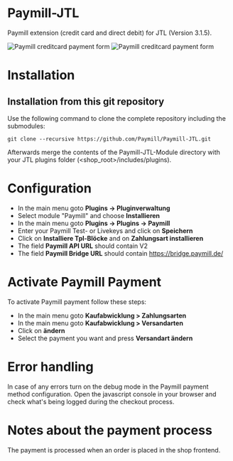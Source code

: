 Paymill-JTL
===========

Paymill extension (credit card and direct debit) for JTL (Version 3.1.5).

![Paymill creditcard payment form](https://raw.github.com/Paymill/Paymill-JTL/master/paymill_cc_form_de.png)
![Paymill creditcard payment form](https://raw.github.com/Paymill/Paymill-JTL/master/paymill_elv_form_de.png)

# Installation

## Installation from this git repository

Use the following command to clone the complete repository including the submodules:

    git clone --recursive https://github.com/Paymill/Paymill-JTL.git

Afterwards merge the contents of the Paymill-JTL-Module directory with your JTL plugins folder (<shop_root>/includes/plugins).

# Configuration

- In the main menu goto **Plugins -> Pluginverwaltung**
- Select module "Paymill" and choose **Installieren**
- In the main menu goto **Plugins -> Plugins -> Paymill**
- Enter your Paymill Test- or Livekeys and click on **Speichern**
- Click on **Installiere Tpl-Blöcke** and on **Zahlungsart installieren**
- The field **Paymill API URL** should contain V2
- The field **Paymill Bridge URL** should contain https://bridge.paymill.de/

# Activate Paymill Payment

To activate Paymill payment follow these steps:

- In the main menu goto **Kaufabwicklung > Zahlungsarten**
- In the main menu goto **Kaufabwicklung > Versandarten**
- Click on **ändern**
- Select the payment you want and press **Versandart ändern**

# Error handling

In case of any errors turn on the debug mode in the Paymill payment method configuration. Open the javascript console in your browser and check what's being logged during the checkout process.

# Notes about the payment process

The payment is processed when an order is placed in the shop frontend.

